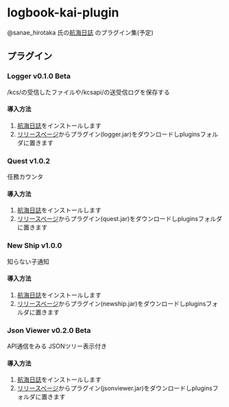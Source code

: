 # logbook-kai-plugin

@sanae_hirotaka 氏の[航海日誌](https://github.com/sanaehirotaka/logbook-kai) のプラグイン集(予定)

## プラグイン

### Logger v0.1.0 Beta

/kcs/の受信したファイルや/kcsapi/の送受信ログを保存する

#### 導入方法

1. [航海日誌](https://github.com/sanaehirotaka/logbook-kai)をインストールします
1. [リリースページ](https://github.com/Ibemu/logbook-kai-plugin/releases/tag/log-v0.1.0-beta)からプラグイン(logger.jar)をダウンロードしpluginsフォルダに置きます

### Quest v1.0.2

任務カウンタ

#### 導入方法

1. [航海日誌](https://github.com/sanaehirotaka/logbook-kai)をインストールします
1. [リリースページ](https://github.com/Ibemu/logbook-kai-plugin/releases/tag/quest-v1.0.2)からプラグイン(quest.jar)をダウンロードしpluginsフォルダに置きます

### New Ship v1.0.0

知らない子通知

#### 導入方法

1. [航海日誌](https://github.com/sanaehirotaka/logbook-kai)をインストールします
1. [リリースページ](https://github.com/Ibemu/logbook-kai-plugin/releases/tag/newship-v1.0.0)からプラグイン(newship.jar)をダウンロードしpluginsフォルダに置きます

### Json Viewer v0.2.0 Beta

API通信をみる
JSONツリー表示付き

#### 導入方法

1. [航海日誌](https://github.com/sanaehirotaka/logbook-kai)をインストールします
1. [リリースページ](https://github.com/Ibemu/logbook-kai-plugin/releases/tag/jsonviewer-v0.2.0-beta)からプラグイン(jsonviewer.jar)をダウンロードしpluginsフォルダに置きます
